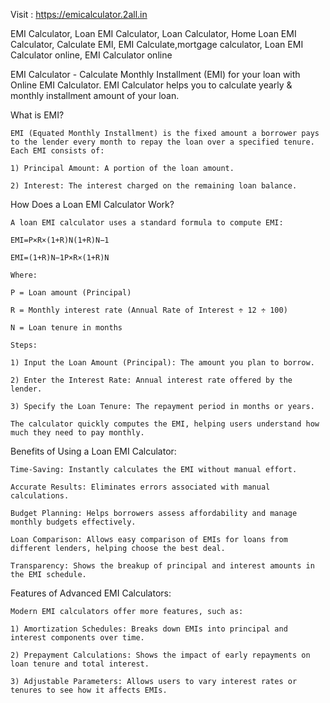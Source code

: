 Visit : https://emicalculator.2all.in

EMI Calculator, Loan EMI Calculator, Loan Calculator, Home Loan EMI Calculator, Calculate EMI, EMI Calculate,mortgage calculator, Loan EMI Calculator online, EMI Calculator online

EMI Calculator - Calculate Monthly Installment (EMI) for your loan with Online EMI Calculator. EMI Calculator helps you to calculate yearly & monthly installment amount of your loan.

What is EMI?

	EMI (Equated Monthly Installment) is the fixed amount a borrower pays to the lender every month to repay the loan over a specified tenure. Each EMI consists of:
	
	1) Principal Amount: A portion of the loan amount.
	
	2) Interest: The interest charged on the remaining loan balance.

 How Does a Loan EMI Calculator Work?
 
	A loan EMI calculator uses a standard formula to compute EMI:
	
	EMI=P×R×(1+R)N(1+R)N−1
	
	EMI=(1+R)N−1P×R×(1+R)N
	
	Where:
	
	P = Loan amount (Principal)
	
	R = Monthly interest rate (Annual Rate of Interest ÷ 12 ÷ 100)
	
	N = Loan tenure in months
	
	Steps:
	
	1) Input the Loan Amount (Principal): The amount you plan to borrow.
	
	2) Enter the Interest Rate: Annual interest rate offered by the lender.
	
	3) Specify the Loan Tenure: The repayment period in months or years.
	
	The calculator quickly computes the EMI, helping users understand how much they need to pay monthly.



Benefits of Using a Loan EMI Calculator:

	Time-Saving: Instantly calculates the EMI without manual effort.
	
	Accurate Results: Eliminates errors associated with manual calculations.
	
	Budget Planning: Helps borrowers assess affordability and manage monthly budgets effectively.
	
	Loan Comparison: Allows easy comparison of EMIs for loans from different lenders, helping choose the best deal.
	
	Transparency: Shows the breakup of principal and interest amounts in the EMI schedule.

Features of Advanced EMI Calculators:

	Modern EMI calculators offer more features, such as:
	
	1) Amortization Schedules: Breaks down EMIs into principal and interest components over time.
	
	2) Prepayment Calculations: Shows the impact of early repayments on loan tenure and total interest.
	
	3) Adjustable Parameters: Allows users to vary interest rates or tenures to see how it affects EMIs.
